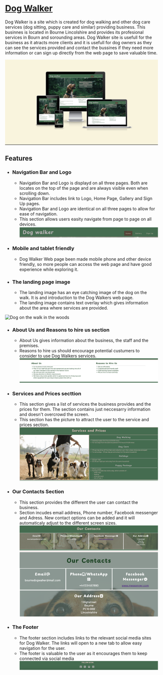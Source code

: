 # [Dog Walker](https://svgin.github.io/dog_walker/)

Dog Walker is a site which is created for dog walking and other dog care services (dog sitting, puppy care and similar) providing business. This businnes is located in Bourne Lincolshire and provides its profesional services in Bourn and sorounding areas. Dog Walker site is usefull for the business as it atracts more clients and it is usefull for dog owners as they can see the services provided and contact the bussines if they need more information or can sign up directly from the web page to save valuable time.

![Different screen devices with Dog Walker web page](/assets/media/dog_walker_responsive.png)

## Features

- ### Navigation Bar and Logo
  - Navigation Bar and Logo is displayd on all three pages. Both are locates on the top of the page and are always visible even when scrolling down.
  - Navigation Bar includes link to Logo, Home Page, Gallery and Sign Up pages.
  - Navigation Bar and Logo are identical on all three pages to allow for ease of navigation.
  - This section allows users easity navigate from page to page on all devices.
  ![Dog Walker page Navigation Bar and logo](assets/media/dog_walker_navbar_logo.png)
  
- ### Mobile and tablet friendly

  - Dog Walker Web page been made mobile phone and other device friendly, so more people can access the web page and have good experience while exploring it.
  
- ### The landing page image
  - The landing image has an eye catching image of the dog on the walk. It is and introduction to the Dog Walkers web page.
  - The landing image contains text overlay which gives information about the area where services are provided.

![Dog on the walk in the woods](assets/media/dog_walker_hero_picture.png)

- ### About Us and Reasons to hire us section
    - About Us gives information about the business, the staff and the premises.
    - Reasons to hire us should encourage potential custumers to consider to use Dog Walkers services.
  ![About Us and Reasons to hire us, screenshotfrom Dog Walker web page](assets/media/dog_walker_aboutus_reaons.png)


- ### Services and Prices secttion
  - This section gives a list of services the business provides and the prices for them. The section contains just neccesarry information and doesn't overcrowd the screen.
  - This section has the picture to attract the user to the service and prices section.
  ![Screenshot form Dog Walker Services and Prices section](assets/media/dog_walker_services_prices.png)

- ### Our Contacts Section
  - This section provides the different the user can contact the business.
  - Section incudes email address, Phone number, Facebook messenger and Adress. New contact options can be added and it will automaticaly adjust to the different screen sizes.
  ![Screenshot form Dog Walker web page Contact section](assets/media/dog_walker_contacts.png)
  ![Screenshot form Dog Walker web page Contact section on mobile devices and tablets](assets/media/dog_walker_mobile_contacts.png)

- ### The Footer
  - The footer section includes links to the relevant social media sites for Dog Walker. The links will open to a new tab to allow easy navigation for the user.
  - The footer is valuable to the user as it encourages them to keep connected via social media
![Screenshot form Dog Walker web page The Footer](assets/media/dog_walker_footer.png)




  